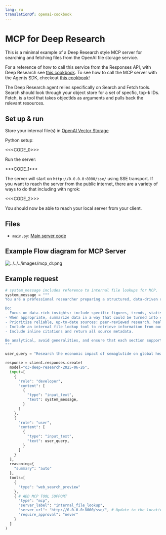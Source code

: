 ```yaml
---
lang: ru
translationOf: openai-cookbook
---
```


# MCP for Deep Research

This is a minimal example of a Deep Research style MCP server for searching and fetching files from the OpenAI file storage service.

For a reference of _how_ to call this service from the Responses API, with Deep Research see [this cookbook](https://cookbook.openai.com/examples/deep_research_api/introduction_to_deep_research_api). To see how to call the MCP server with the Agents SDK, checkout [this cookbook](https://cookbook.openai.com/examples/deep_research_api/how_to_use_deep_research_API_agents)!

The Deep Research agent relies specifically on Search and Fetch tools. Search should look through your object store for a set of specfic, top-k IDs. Fetch, is a tool that takes objectIds as arguments and pulls back the relevant resources.

## Set up & run

Store your internal file(s) in [OpenAI Vector Storage](https://platform.openai.com/storage/vector_stores/)

Python setup:

<<&lt;CODE_0&gt;>>

Run the server:

<<&lt;CODE_1&gt;>>

The server will start on `http://0.0.0.0:8000/sse/` using SSE transport. If you want to reach the server from the public internet, there are a variety of ways to do that including with ngrok:

<<&lt;CODE_2&gt;>>

You should now be able to reach your local server from your client. 

## Files

- `main.py`: [Main server code](https://github.com/openai/openai-cookbook/blob/main/examples/deep_research_api/how_to_build_a_deep_research_mcp_server/main.py)

## Example Flow diagram for MCP Server

![../../../images/mcp_dr.png](../../../images/mcp_dr.png)

## Example request

```python
# system_message includes reference to internal file lookups for MCP.
system_message = """
You are a professional researcher preparing a structured, data-driven report on behalf of a global health economics team. Your task is to analyze the health question the user poses.

Do:
- Focus on data-rich insights: include specific figures, trends, statistics, and measurable outcomes (e.g., reduction in hospitalization costs, market size, pricing trends, payer adoption).
- When appropriate, summarize data in a way that could be turned into charts or tables, and call this out in the response (e.g., "this would work well as a bar chart comparing per-patient costs across regions").
- Prioritize reliable, up-to-date sources: peer-reviewed research, health organizations (e.g., WHO, CDC), regulatory agencies, or pharmaceutical earnings reports.
- Include an internal file lookup tool to retrieve information from our own internal data sources. If you've already retrieved a file, do not call fetch again for that same file. Prioritize inclusion of that data.
- Include inline citations and return all source metadata.

Be analytical, avoid generalities, and ensure that each section supports data-backed reasoning that could inform healthcare policy or financial modeling.
"""

user_query = "Research the economic impact of semaglutide on global healthcare systems."

response = client.responses.create(
  model="o3-deep-research-2025-06-26",
  input=[
    {
      "role": "developer",
      "content": [
        {
          "type": "input_text",
          "text": system_message,
        }
      ]
    },
    {
      "role": "user",
      "content": [
        {
          "type": "input_text",
          "text": user_query,
        }
      ]
    }
  ],
  reasoning={
    "summary": "auto"
  },
  tools=[
    {
      "type": "web_search_preview"
    },
    { # ADD MCP TOOL SUPPORT
      "type": "mcp",
      "server_label": "internal_file_lookup",
      "server_url": "http://0.0.0.0:8000/sse/", # Update to the location of *your* MCP server
      "require_approval": "never"
    }
  ]
)
